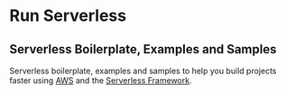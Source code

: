 # Run Serverless

## Serverless Boilerplate, Examples and Samples
Serverless boilerplate, examples and samples to help you build projects faster using [AWS](https://aws.amazon.com/serverless/) and the [Serverless Framework](https://www.serverless.com/).
